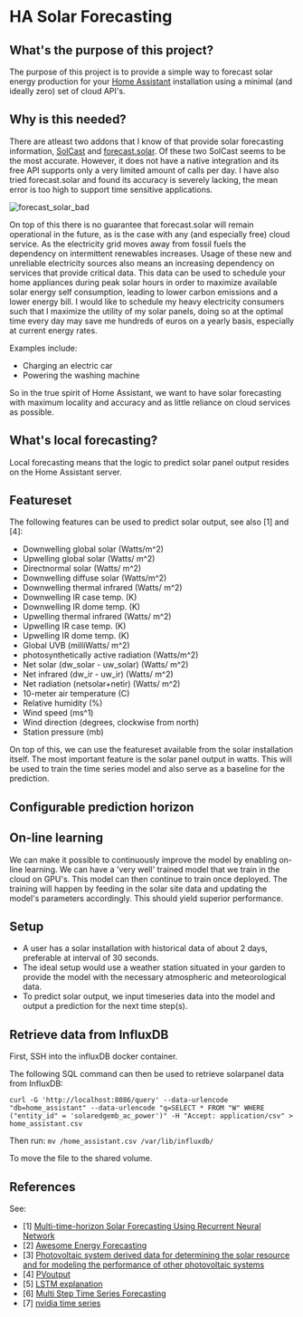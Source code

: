 # HA Solar Forecasting

## What's the purpose of this project?

The purpose of this project is to provide a simple way to forecast solar energy production for your [Home Assistant](https://home-assistant.io/) installation using a minimal (and ideally zero) set of cloud API's.

## Why is this needed?

There are atleast two addons that I know of that provide solar forecasting information, [SolCast](https://github.com/oziee/ha-solcast-solar) and [forecast.solar](https://www.home-assistant.io/integrations/forecast_solar/). Of these two SolCast seems to be the most accurate. However, it does not have a native integration and its free API supports only a very limited amount of calls per day. I have also tried forecast.solar and found its accuracy is severely lacking, the mean error is too high to support time sensitive applications.

![forecast_solar_bad](https://user-images.githubusercontent.com/37669773/177314734-06e50bbc-861a-45d5-889e-f0ab3490c899.png)

On top of this there is no guarantee that forecast.solar will remain operational in the future, as is the case with any (and especially free) cloud service. As the electricity grid moves away from fossil fuels the dependency on intermittent renewables increases. Usage of these new and unreliable electricity sources also means an increasing dependency on services that provide critical data. This data can be used to schedule your home appliances during peak solar hours in order to maximize available solar energy self consumption, leading to lower carbon emissions and a lower energy bill. I would like to schedule my heavy electricity consumers such that I maximize the utility of my solar panels, doing so at the optimal time every day may save me hundreds of euros on a yearly basis, especially at current energy rates.

Examples include:

- Charging an electric car
- Powering the washing machine

So in the true spirit of Home Assistant, we want to have solar forecasting with maximum locality and accuracy and as little reliance on cloud services as possible.

## What's local forecasting?

Local forecasting means that the logic to predict solar panel output resides on the Home Assistant server. 

## Featureset

The following features can be used to predict solar output, see also [1] and [4]:

- Downwelling global solar (Watts/m^2)
- Upwelling global solar (Watts/ m^2)
- Directnormal solar (Watts/ m^2)
- Downwelling diffuse solar (Watts/m^2)
- Downwelling thermal infrared (Watts/ m^2)
- Downwelling IR case temp. (K)
- Downwelling IR dome temp. (K)
- Upwelling thermal infrared (Watts/ m^2)
- Upwelling IR case temp. (K)
- Upwelling IR dome temp. (K)
- Global UVB (milliWatts/ m^2)
- photosynthetically active radiation (Watts/m^2)
- Net solar (dw_solar - uw_solar) (Watts/ m^2)
- Net infrared (dw_ir - uw_ir) (Watts/ m^2)
- Net radiation (netsolar+netir) (Watts/ m^2)
- 10-meter air temperature (C)
- Relative humidity (%)
- Wind speed (ms^1)
- Wind direction (degrees, clockwise from north)
- Station pressure (mb)

On top of this, we can use the featureset available from the solar installation itself. The most important feature is the solar panel output in watts. This will be used to train the time series model and also serve as a baseline for the prediction.

## Configurable prediction horizon

## On-line learning
We can make it possible to continuously improve the model by enabling on-line learning. We can have a 'very well' trained model that we train in the cloud on GPU's. This model can then continue to train once deployed. The training will happen by feeding in the solar site data and updating the model's parameters accordingly. This should yield superior performance. 

## Setup

- A user has a solar installation with historical data of about 2 days, preferable at interval of 30 seconds. 
- The ideal setup would use a weather station situated in your garden to provide the model with the necessary atmospheric and meteorological data. 
- To predict solar output, we input timeseries data into the model and output a prediction for the next time step(s).   

## Retrieve data from InfluxDB

First, SSH into the influxDB docker container.

The following SQL command can then be used to retrieve solarpanel data from InfluxDB:

`curl -G 'http://localhost:8086/query' --data-urlencode "db=home_assistant" --data-urlencode "q=SELECT * FROM "W" WHERE ("entity_id" = 'solaredgemb_ac_power')" -H "Accept: application/csv" >  home_assistant.csv`

Then run:
`mv /home_assistant.csv /var/lib/influxdb/`

To move the file to the shared volume.

## References

See:

- [1] [Multi-time-horizon Solar Forecasting Using Recurrent Neural Network](https://arxiv.org/abs/1807.05459)
- [2] [Awesome Energy Forecasting](https://github.com/cuge1995/awesome-energy-forecasting)
- [3] [Photovoltaic system derived data for determining the solar resource and
for modeling the performance of other photovoltaic systems](https://isiarticles.com/bundles/Article/pre/pdf/138552.pdf)
- [4] [PVoutput](https://pvoutput.org/)
- [5] [LSTM explanation](https://colah.github.io/posts/2015-08-Understanding-LSTMs/)
- [6] [Multi Step Time Series Forecasting](https://machinelearningmastery.com/multi-step-time-series-forecasting/)
- [7] [nvidia time series](https://www.kaggle.com/code/anmolgupta11090/jpx-tokyo-stock-prediction-with-nvidia-tspp/notebook?ncid=so-link-274481-vt27&=&linkId=100000132389550#cid=an01_so-link_en-us)


